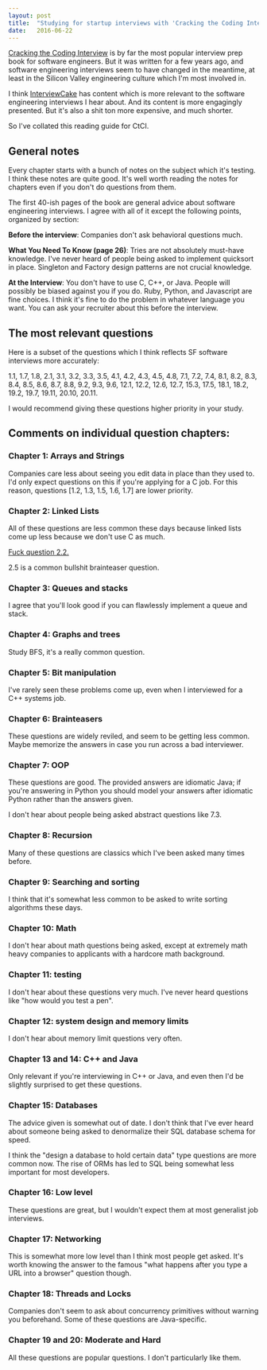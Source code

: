 ```yaml
---
layout: post
title:  "Studying for startup interviews with 'Cracking the Coding Interview'"
date:   2016-06-22
---
```


[Cracking the Coding Interview](https://www.amazon.com/Cracking-Coding-Interview-Programming-Questions/dp/098478280X) is by far the most popular interview prep book for software engineers. But it was written for a few years ago, and software engineering interviews seem to have changed in the meantime, at least in the Silicon Valley engineering culture which I'm most involved in.

I think [InterviewCake](https://www.interviewcake.com/) has content which is more relevant to the software engineering interviews I hear about. And its content is more engagingly presented. But it's also a shit ton more expensive, and much shorter.

So I've collated this reading guide for CtCI.

## General notes

Every chapter starts with a bunch of notes on the subject which it's testing. I think these notes are quite good. It's well worth reading the notes for chapters even if you don't do questions from them.

The first 40-ish pages of the book are general advice about software engineering interviews. I agree with all of it except the following points, organized by section:

**Before the interview**: Companies don't ask behavioral questions much.

**What You Need To Know (page 26)**: Tries are not absolutely must-have knowledge. I've never heard of people being asked to implement quicksort in place. Singleton and Factory design patterns are not crucial knowledge.

**At the Interview**: You don't have to use C, C++, or Java. People will possibly be biased against you if you do. Ruby, Python, and Javascript are fine choices. I think it's fine to do the problem in whatever language you want. You can ask your recruiter about this before the interview.

## The most relevant questions

Here is a subset of the questions which I think reflects SF software interviews more accurately:

1.1, 1.7, 1.8, 2.1, 3.1, 3.2, 3.3, 3.5, 4.1, 4.2, 4.3, 4.5, 4.8, 7.1, 7.2, 7.4, 8.1, 8.2, 8.3, 8.4, 8.5, 8.6, 8.7, 8.8, 9.2, 9.3, 9.6, 12.1, 12.2, 12.6, 12.7, 15.3, 17.5, 18.1, 18.2, 19.2, 19.7, 19.11, 20.10, 20.11.

I would recommend giving these questions higher priority in your study.



## Comments on individual question chapters:

### Chapter 1: Arrays and Strings

Companies care less about seeing you edit data in place than they used to. I'd only expect questions on this if you're applying for a C job. For this reason, questions [1.2, 1.3, 1.5, 1.6, 1.7] are lower priority.

### Chapter 2: Linked Lists

All of these questions are less common these days because linked lists come up less because we don't use C as much.

[Fuck question 2.2.](http://bshlgrs.github.io/2016/04/22/dumbest-algorithm-problem.html)

2.5 is a common bullshit brainteaser question.

### Chapter 3: Queues and stacks

I agree that you'll look good if you can flawlessly implement a queue and stack.

### Chapter 4: Graphs and trees

Study BFS, it's a really common question.

### Chapter 5: Bit manipulation

I've rarely seen these problems come up, even when I interviewed for a C++ systems job.

### Chapter 6: Brainteasers

These questions are widely reviled, and seem to be getting less common. Maybe memorize the answers in case you run across a bad interviewer.

### Chapter 7: OOP

These questions are good. The provided answers are idiomatic Java; if you're answering in Python you should model your answers after idiomatic Python rather than the answers given.

I don't hear about people being asked abstract questions like 7.3.

### Chapter 8: Recursion

Many of these questions are classics which I've been asked many times before.

### Chapter 9: Searching and sorting

I think that it's somewhat less common to be asked to write sorting algorithms these days.

### Chapter 10: Math

I don't hear about math questions being asked, except at extremely math heavy companies to applicants with a hardcore math background.

### Chapter 11: testing

I don't hear about these questions very much. I've never heard questions like "how would you test a pen".

### Chapter 12: system design and memory limits

I don't hear about memory limit questions very often.

### Chapter 13 and 14: C++ and Java

Only relevant if you're interviewing in C++ or Java, and even then I'd be slightly surprised to get these questions.

### Chapter 15: Databases

The advice given is somewhat out of date. I don't think that I've ever heard about someone being asked to denormalize their SQL database schema for speed.

I think the "design a database to hold certain data" type questions are more common now. The rise of ORMs has led to SQL being somewhat less important for most developers.

### Chapter 16: Low level

These questions are great, but I wouldn't expect them at most generalist job interviews.

### Chapter 17: Networking

This is somewhat more low level than I think most people get asked. It's worth knowing the answer to the famous "what happens after you type a URL into a browser" question though.

### Chapter 18: Threads and Locks

Companies don't seem to ask about concurrency primitives without warning you beforehand. Some of these questions are Java-specific.

### Chapter 19 and 20: Moderate and Hard

All these questions are popular questions. I don't particularly like them.

